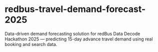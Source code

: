 # redbus-travel-demand-forecast-2025
Data-driven demand forecasting solution for redBus Data Decode Hackathon 2025 — predicting 15-day advance travel demand using real booking and search data.
